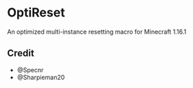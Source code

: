 # OptiReset

An optimized multi-instance resetting macro for Minecraft 1.16.1

## Credit

- @Specnr
- @Sharpieman20
